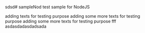 sdsd# sampleNod
test sample for NodeJS

adding texts for testing purpose
adding some more texts for testing purpose
adding some more texts for testing purpose fff
 asdasdadasdadsada
